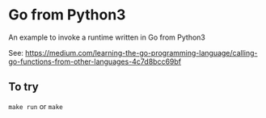 Go from Python3
====
An example to invoke a runtime written in Go from Python3

See:
https://medium.com/learning-the-go-programming-language/calling-go-functions-from-other-languages-4c7d8bcc69bf

To try
----
```make run``` or ```make```

